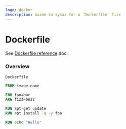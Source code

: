 ```yaml
---
logo: docker
description: Guide to synax for a `Dockerfile` file
---
```

# Dockerfile

See [Dockerfile reference](https://docs.docker.com/engine/reference/builder/) doc.


### Overview

<!-- Syntax highlighting breaks in Jekyll if indenting Dockerfile codeblock -->

`Dockerfile`
```Dockerfile
FROM image-name

ENV foo=bar
ARG fizz=buzz

RUN apt-get update
RUN apt install -q -y foo

RUN echo "Hello"
```



